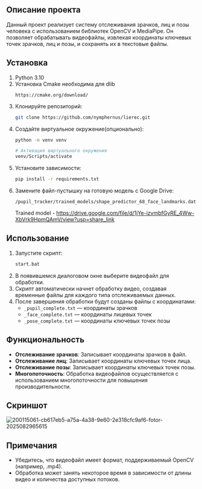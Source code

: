 ## Описание проекта

Данный проект реализует систему отслеживания зрачков, лиц и позы человека с использованием библиотек OpenCV и MediaPipe. Он позволяет обрабатывать видеофайлы, извлекая координаты ключевых точек зрачков, лиц и позы, и сохранять их в текстовые файлы.

## Установка

1. Python 3.10
2. Установка Cmake необходима для dlib
    ```url
    https://cmake.org/download/
    ```
3. Клонируйте репозиторий:
    ```bash
    git clone https://github.com/nymphernus/lierec.git
    ```
4. Создайте виртуальное окружение(опционально):
    ```bash
    python -m venv venv

    # Активация виртуального окружения
    venv/Scripts/activate
    ```
5. Установите зависимости:
    ```bash
    pip install -r requirements.txt
    ```
6. Замените файл-пустышку на готовую модель с Google Drive:
    ```
    /pupil_tracker/trained_models/shape_predictor_68_face_landmarks.dat
    ```
    Trained model - https://drive.google.com/file/d/1jYe-izvmbfGyRE_4Ww-XbVrk9HpmQAmV/view?usp=share_link

## Использование

1. Запустите скрипт:
    ```bash
    start.bat
    ```
2. В появившемся диалоговом окне выберите видеофайл для обработки.
3. Скрипт автоматически начнет обработку видео, создавая временные файлы для каждого типа отслеживаемых данных.
4. После завершения обработки будут созданы файлы с координатами:
    *   `_pupil_complete.txt` — координаты зрачков
    *   `_face_complete.txt` — координаты лицевых точек
    *   `_pose_complete.txt` — координаты ключевых точек позы

## Функциональность

*   **Отслеживание зрачков**: Записывает координаты зрачков в файл.
*   **Отслеживание лиц**: Записывает координаты ключевых точек лица.
*   **Отслеживание позы**: Записывает координаты ключевых точек позы.
*   **Многопоточность**: Обработка видеофайлов осуществляется с использованием многопоточности для повышения производительности.

## Скриншот

![200115061-cb617eb5-a75a-4a38-9e60-2e318cfc9af6-fotor-2025082965615](https://github.com/user-attachments/assets/c0c1c466-8572-4df1-bddf-71570dcecc42)

## Примечания

*   Убедитесь, что видеофайл имеет формат, поддерживаемый OpenCV (например, .mp4).
*   Обработка может занять некоторое время в зависимости от длины видео и количества доступных потоков.
